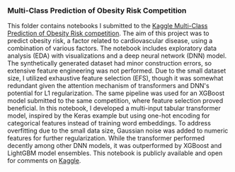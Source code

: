 ### Multi-Class Prediction of Obesity Risk Competition
This folder contains notebooks I submitted to the [Kaggle Multi-Class Prediction of Obesity Risk competition](https://www.kaggle.com/competitions/playground-series-s4e2). The aim of this project was to predict obesity risk, a factor related to cardiovascular disease, using a combination of various factors. The notebook includes exploratory data analysis (EDA) with visualizations and a deep neural network (DNN) model. The synthetically generated dataset had minor construction errors, so extensive feature engineering was not performed. Due to the small dataset size, I utilized exhaustive feature selection (EFS), though it was somewhat redundant given the attention mechanism of transformers and DNN's potential for L1 regularization. The same pipeline was used for an XGBoost model submitted to the same competition, where feature selection proved beneficial. In this notebook, I developed a multi-input tabular transformer model, inspired by the Keras example but using one-hot encoding for categorical features instead of training word embeddings. To address overfitting due to the small data size, Gaussian noise was added to numeric features for further regularization. While the transformer performed decently among other DNN models, it was outperformed by XGBoost and LightGBM model ensembles. This notebook is publicly available and open for comments on [Kaggle](https://www.kaggle.com/code/pelinkeskin/dnn-multi-input-tabular-transformer).
